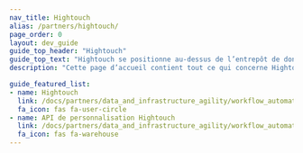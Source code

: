 ```yaml
---
nav_title: Hightouch
alias: /partners/hightouch/
page_order: 0
layout: dev_guide
guide_top_header: "Hightouch"
guide_top_text: "Hightouch se positionne au-dessus de l’entrepôt de données et permet aux utilisateurs finaux de déplacer les données vers l’outil final de leur choix."
description: "Cette page d’accueil contient tout ce qui concerne Hightouch, y compris des conseils d’intégration et un aperçu de l’API de personnalisation Hightouch."

guide_featured_list:
- name: Hightouch
  link: /docs/partners/data_and_infrastructure_agility/workflow_automation/hightouch/hightouch/
  fa_icon: fas fa-user-circle
- name: API de personnalisation Hightouch
  link: /docs/partners/data_and_infrastructure_agility/workflow_automation/hightouch/hightouch_personalization_api/
  fa_icon: fas fa-warehouse
---
```


<br> 